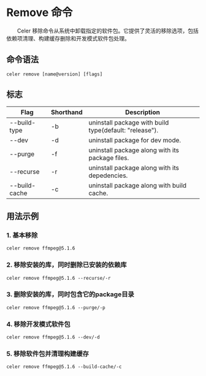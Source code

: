 # Remove 命令

&emsp;&emsp;Celer 移除命令从系统中卸载指定的软件包。它提供了灵活的移除选项，包括依赖项清理、构建缓存删除和开发模式软件包处理。

## 命令语法

```shell
celer remove [name@version] [flags]  
```

## 标志

| Flag              | Shorthand | Description                                               |
| ----------------- | --------- | --------------------------------------------------------- |
| --build-type      | -b        | uninstall package with build type(default: "release").    |
| --dev             | -d        | uninstall package for dev mode.                           |
| --purge           | -f        | uninstall package along with its package files.           |
| --recurse         | -r        | uninstall package along with its depedencies.             |
| --build-cache    | -c        | uninstall package along with build cache.                 |

## 用法示例

### 1. 基本移除

```shell
celer remove ffmpeg@5.1.6
```

### 2. 移除安装的库，同时删除已安装的依赖库

```shell
celer remove ffmpeg@5.1.6 --recurse/-r
```

### 3. 删除安装的库，同时包含它的package目录

```shell
celer remove ffmpeg@5.1.6 --purge/-p
```

### 4. 移除开发模式软件包

```shell
celer remove ffmpeg@5.1.6 --dev/-d
```

### 5. 移除软件包并清理构建缓存

```shell
celer remove ffmpeg@5.1.6 --build-cache/-c
```